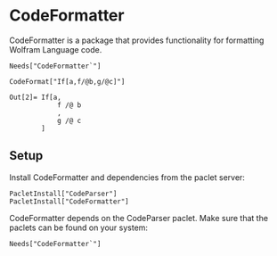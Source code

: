 # CodeFormatter

CodeFormatter is a package that provides functionality for formatting Wolfram Language code.

```
Needs["CodeFormatter`"]

CodeFormat["If[a,f/@b,g/@c]"]
```
```
Out[2]= If[a,
            f /@ b
            ,
            g /@ c
        ]

```


## Setup

Install CodeFormatter and dependencies from the paclet server:
```
PacletInstall["CodeParser"]
PacletInstall["CodeFormatter"]
```

CodeFormatter depends on the CodeParser paclet. Make sure that the paclets can be found on your system:
```
Needs["CodeFormatter`"]
```
